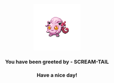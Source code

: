 <p align="center">
            <img src="https://raw.githubusercontent.com/PokeAPI/sprites/master/sprites/pokemon/985.png" width="150" height="150">
          </p>
          <h3 align="center">You have been greeted by - <b>SCREAM-TAIL</b></h3>
          <h3 align="center">Have a nice day!</h3>
